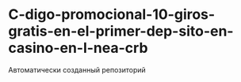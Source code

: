 # C-digo-promocional-10-giros-gratis-en-el-primer-dep-sito-en-casino-en-l-nea-crb
Автоматически созданный репозиторий
